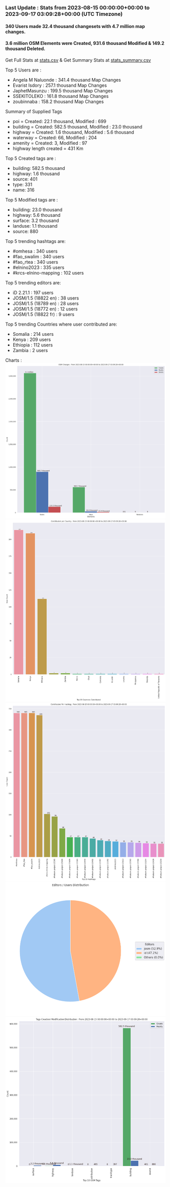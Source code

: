 ### Last Update : Stats from 2023-08-15 00:00:00+00:00 to 2023-09-17 03:09:28+00:00 (UTC Timezone)

#### 340 Users made 32.4 thousand changesets with 4.7 million map changes.
#### 3.6 million OSM Elements were Created, 931.6 thousand Modified & 149.2 thousand Deleted.
Get Full Stats at [stats.csv](/stats/elinino2023/Daily/stats.csv)
 & Get Summary Stats at [stats_summary.csv](/stats/elinino2023/Daily/stats_summary.csv)

Top 5 Users are : 
- Angela M Naluonde : 341.4 thousand Map Changes
- Evarist Isdory : 257.1 thousand Map Changes
- JaphetMasunzu : 199.5 thousand Map Changes
- SSEKITOLEKO : 161.8 thousand Map Changes
- zoubinnaba : 158.2 thousand Map Changes

Summary of Supplied Tags
- poi = Created: 22.1 thousand, Modified : 699
- building = Created: 582.5 thousand, Modified : 23.0 thousand
- highway = Created: 1.6 thousand, Modified : 5.6 thousand
- waterway = Created: 66, Modified : 204
- amenity = Created: 3, Modified : 97
- highway length created = 431 Km


Top 5 Created tags are :
- building: 582.5 thousand
- highway: 1.6 thousand
- source: 401
- type: 331
- name: 316


Top 5 Modified tags are :
- building: 23.0 thousand
- highway: 5.6 thousand
- surface: 3.2 thousand
- landuse: 1.1 thousand
- source: 880


Top 5 trending hashtags are:
- #omhesa : 340 users
- #fao_swalim : 340 users
- #fao_rtea : 340 users
- #elnino2023 : 335 users
- #krcs-elnino-mapping : 102 users


Top 5 trending editors are:
- iD 2.21.1 : 197 users
- JOSM/1.5 (18822 en) : 38 users
- JOSM/1.5 (18789 en) : 28 users
- JOSM/1.5 (18772 en) : 12 users
- JOSM/1.5 (18822 fr) : 9 users


Top 5 trending Countries where user contributed are:
- Somalia : 214 users
- Kenya : 209 users
- Ethiopia : 112 users
- Zambia : 2 users


 Charts : 
![Alt text](./stats_osm_changes.png) 
![Alt text](./stats_users_per_country.png) 
![Alt text](./stats_users_per_hashtag.png) 
![Alt text](./stats_editors_pie_chart.png) 
![Alt text](./stats_tags.png) 
